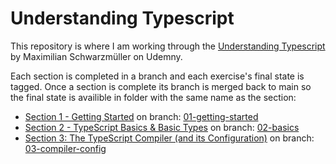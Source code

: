 # Understanding Typescript

This repository is where I am working through the [Understanding Typescript](https://www.udemy.com/course/understanding-typescript) by Maximilian Schwarzmüller on Udemny.

Each section is completed in a branch and each exercise's final state is tagged. Once a section is complete its branch is merged back to main so the final state is availible in folder with the same name as the section:
* [Section 1 - Getting Started](Section%201%20-%20Getting%20Started) on branch: [01-getting-started](https://github.com/jonsmorrow/UNDERSTANDING-TS/tree/01-getting-started)
* [Section 2 - TypeScript Basics & Basic Types](Section%202%20-%20TypeScript%20Basics%20%26%20Basic%20Types) on branch: [02-basics](https://github.com/jonsmorrow/UNDERSTANDING-TS/tree/02-basics)
* [Section 3: The TypeScript Compiler (and its Configuration)](Section%203%20-%20The%20TypeScript%20Compiler%20(and%20its%20Configuration)) on branch: [03-compiler-config](https://github.com/jonsmorrow/UNDERSTANDING-TS/tree/03-compiler-config)
